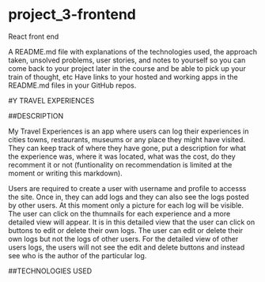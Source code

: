# project_3-frontend

React front end

A README.md file with explanations of the technologies used, the approach taken, unsolved problems, user stories, and notes to yourself so you can come back to your project later in the course and be able to pick up your train of thought, etc
Have links to your hosted and working apps in the README.md files in your GitHub repos.

#Y TRAVEL EXPERIENCES

##DESCRIPTION

My Travel Experiences is an app where users can log their experiences in cities towns, restaurants, museums or any place they might have visited. They can keep track of where they have gone, put a description for what the experience was, where it was located, what was the cost, do they recomment it or not (funtionality on recommendation is limited at the moment or writing this markdown).

Users are required to create a user with username and profile to accesss the site. Once in, they can add logs and they can also see the logs posted by other users. At this moment only a picture for each log will be visible. The user can click on the thumnails for each experience and a more detailed view will appear. It is in this detailed view that the user can click on buttons to edit or delete their own logs.
The user can edit or delete their own logs but not the logs of other users. For the detailed view of other users logs, the users will not see the edit and delete buttons and instead see who is the author of the particular log.

##TECHNOLOGIES USED
